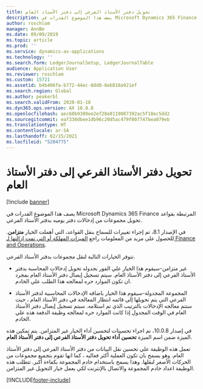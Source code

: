 ```yaml
---
title: تحويل دفتر الأستاذ الفرعي إلى دفتر الأستاذ العام
description: يصف هذا الموضوع القدرات في Microsoft Dynamics 365 Finance المرتبطة بعمليه التحويل بدفتر الأستاذ الفرعي في دفتر الأستاذ العام.
author: roschlom
manager: AnnBe
ms.date: 09/09/2019
ms.topic: article
ms.prod: ''
ms.service: dynamics-ax-applications
ms.technology: ''
ms.search.form: LedgerJournalSetup, LedgerJournalTable
audience: Application User
ms.reviewer: roschlom
ms.custom: 15721
ms.assetid: b4b406fa-b772-44ec-8dd8-8eb818a921ef
ms.search.region: Global
ms.author: peakerbl
ms.search.validFrom: 2020-01-18
ms.dyn365.ops.version: AX 10.0.8
ms.openlocfilehash: aec68b9389ee2ef28e8119087392ac5f18ec5dd2
ms.sourcegitcommit: eaf330dbee1db96c20d5ac479f007747bea079eb
ms.translationtype: HT
ms.contentlocale: ar-SA
ms.lasthandoff: 02/15/2021
ms.locfileid: "5204775"
---
```

# <a name="subledger-transfer-to-the-general-ledger"></a>تحويل دفتر الأستاذ الفرعي إلى دفتر الأستاذ العام

[!include [banner](../includes/banner.md)]

يصف هذا الموضوع القدرات في Microsoft Dynamics 365 Finance المرتبطة بقواعد تحويل مجموعات من إدخالات دفتر يوميه بدفتر الأستاذ الفرعي.

في الإصدار 8.1، تم إجراء تغييرات للسماح بنقل القواعد، التي أهملت الخيار **متزامن**. للحصول على مزيد من المعلومات راجع [الميزات المهلكة أو التي تمت إزالتها لـ Finance and Operations](https://docs.microsoft.com/dynamics365/fin-ops-core/dev-itpro/migration-upgrade/deprecated-features?toc=/dynamics365/finance/toc.json#finance-and-operations-81-with-platform-update-20).

تتوفر الخيارات التالية لنقل مجموعات بدفتر الأستاذ الفرعي. 

 - غير متزامن-سيقوم هذا الخيار علي الفور بجدوله تحويل إدخالات المحاسبة بدفتر الأستاذ الفرعي إلى دفتر الأستاذ العام. سيتم تسجيل إيصال دفتر الأستاذ العام بمجرد ان تكون الموارد حره لمعالجه هذا الطلب علي الخادم. 

- المجموعة المجدولة-سيقوم هذا الخيار باضافه الإدخالات المحاسبية لدفتر الأستاذ الفرعي التي يتم تحويلها إلى قائمه انتظار المعالجة في دفتر الأستاذ العام ، حيث ستتم معالجه الإدخالات بالترتيب الذي تم استلامه. سيتم تسجيل إيصال دفتر الأستاذ العام في الوقت المجدول إذا كانت الموارد حره لمعالجه وظيفة الدفعة هذه علي الخادم. 
 
في إصدار 10.0.8، تم اجراء تحسينات لتحسين أداء الخيار غير المتزامن. يتم تمكين هذه الميزة ضمن اسم الميزة **تحسين أداء تحويل دفتر الأستاذ الفرعي إلى دفتر الأستاذ العام**. 
 
تعمل هذه الوظيفة علي تحسين نقل البيانات من دفتر الأستاذ الفرعي إلى دفتر الأستاذ العام. وهو يسمح بان تكون العملية أكثر فعاليه ، كما انها تقوم بتجميع مجموعات من الحركات الأصغر لنقلها. وهذا يسمح باستخدام خادم المجموعة بكفاءة أكبر. تتطلب هذه الوظيفة اعداد خادم المجموعة والاتصال بالإنترنت لكي يعمل خيار التحويل غير المتزامن. 


[!INCLUDE[footer-include](../../includes/footer-banner.md)]